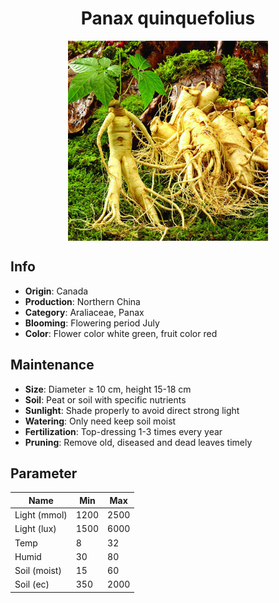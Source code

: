 <h1 align='center'>Panax quinquefolius</h1>
<p align="center">
    <img 
        align='center'
        width='320'
        src="../images/panax quinquefolius.png" 
        alt='Panax quinquefolius' />
</p>

## Info

 - **Origin**: Canada
 - **Production**: Northern China
 - **Category**: Araliaceae, Panax
 - **Blooming**: Flowering period July
 - **Color**: Flower color white green, fruit color red

## Maintenance

 - **Size**: Diameter ≥ 10 cm, height 15-18 cm
 - **Soil**: Peat or soil with specific nutrients
 - **Sunlight**: Shade properly to avoid direct strong light
 - **Watering**: Only need keep soil moist
 - **Fertilization**: Top-dressing 1-3 times every year
 - **Pruning**: Remove old, diseased and dead leaves timely

## Parameter

| Name         | Min  | Max   |
|--------------|------|-------|
| Light (mmol) | 1200 | 2500  |
| Light (lux)  | 1500 | 6000 |
| Temp         | 8    | 32    |
| Humid        | 30   | 80    |
| Soil (moist) | 15   | 60    |
| Soil (ec)    | 350  | 2000  |